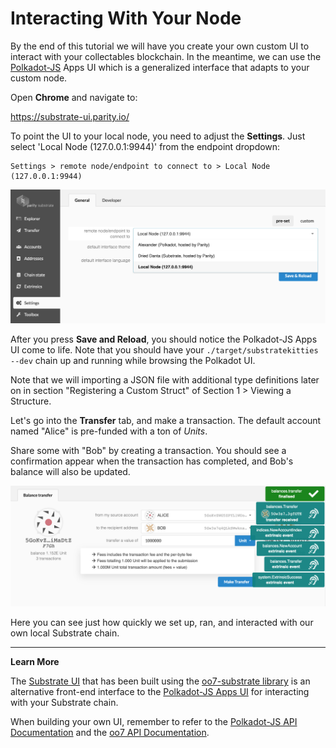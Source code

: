 Interacting With Your Node
===

By the end of this tutorial we will have you create your own custom UI to interact with your collectables blockchain. In the meantime, we can use the [Polkadot-JS](https://polkadot.js.org) Apps UI which is a generalized interface that adapts to your custom node.

Open **Chrome** and navigate to:

https://substrate-ui.parity.io/

To point the UI to your local node, you need to adjust the **Settings**. Just select 'Local Node (127.0.0.1:9944)' from the endpoint dropdown:

```
Settings > remote node/endpoint to connect to > Local Node (127.0.0.1:9944)
```

![An image of the settings in Polkadot-JS Apps UI](./assets/polkadot-js-settings.png)

After you press **Save and Reload**, you should notice the Polkadot-JS Apps UI come to life.
Note that you should have your `./target/substratekitties --dev` chain up and running while browsing the Polkadot UI.

Note that we will importing a JSON file with additional type definitions later on in section "Registering a Custom Struct" of Section 1 > Viewing a Structure.

Let's go into the **Transfer** tab, and make a transaction. The default account named "Alice" is pre-funded with a ton of *Units*.

Share some with "Bob" by creating a transaction. You should see a confirmation appear when the transaction has completed, and Bob's balance will also be updated.

![First Transfer in Polkadot-JS Apps UI](./assets/first-transfer.png)

Here you can see just how quickly we set up, ran, and interacted with our own local Substrate chain.

---
**Learn More**

The [Substrate UI](https://github.com/paritytech/substrate-ui) that has been built using the [oo7-substrate library](https://github.com/paritytech/oo7/tree/master/packages/oo7-substrate) is an alternative front-end interface to the [Polkadot-JS Apps UI](https://github.com/polkadot-js/apps) for interacting with your Substrate chain.

When building your own UI, remember to refer to the [Polkadot-JS API Documentation](https://polkadot.js.org/api/) and the [oo7 API Documentation](https://paritytech.github.io/oo7/).
